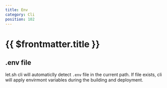 ```yaml
---
title: Env
category: Cli
position: 102
---
```


# {{ $frontmatter.title }}

## .env file

let.sh cli will automaticlly detect `.env` file in the current path. If file exists, cli will apply envirmont variables during the building and deployment.
